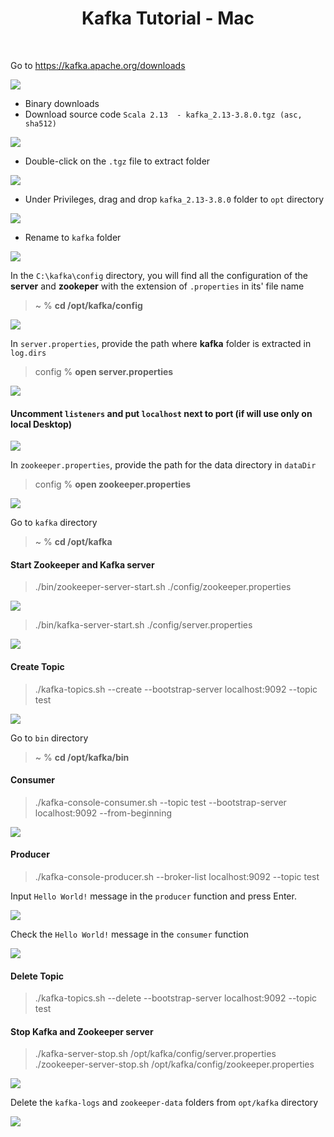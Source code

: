 <h1 align="center">Kafka Tutorial - Mac</h1></br>

Go to https://kafka.apache.org/downloads

<img src="./img/kafka_01.png"></br>

+ Binary downloads
+ Download source code `Scala 2.13  - kafka_2.13-3.8.0.tgz (asc, sha512)`

<img src="./img/kafka_29.png"></br>

+ Double-click on the `.tgz` file to extract folder

<img src="./img/kafka_30.png"></br>

+ Under Privileges, drag and drop `kafka_2.13-3.8.0` folder to `opt` directory

<img src="./img/kafka_31.png"></br>

+ Rename to `kafka` folder

<img src="./img/kafka_32.png"></br>

In the `C:\kafka\config` directory, you will find all the configuration of the **server** and **zookeper** with the extension of `.properties` in its' file name

> ~ % **cd /opt/kafka/config**

<img src="./img/kafka_33.png"></br>

In `server.properties`, provide the path where **kafka** folder is extracted in `log.dirs`

> config % **open server.properties**

<img src="./img/kafka_34.png"></br>

#### Uncomment `listeners` and put `localhost` next to port (if will use only on local Desktop)

<img src="./img/kafka_35.png"></br>

In `zookeeper.properties`, provide the path for the data directory in `dataDir`

> config % **open zookeeper.properties**

<img src="./img/kafka_36.png"></br>

Go to `kafka` directory

> ~ % **cd /opt/kafka**

#### Start Zookeeper and Kafka server

> ./bin/zookeeper-server-start.sh ./config/zookeeper.properties

<img src="./img/kafka_37.png"></br>

> ./bin/kafka-server-start.sh ./config/server.properties

<img src="./img/kafka_38.png"></br>

#### Create Topic

> ./kafka-topics.sh --create --bootstrap-server localhost:9092 --topic test

<img src="./img/kafka_39.png"></br>

Go to `bin` directory

> ~ % **cd /opt/kafka/bin**

#### Consumer

> ./kafka-console-consumer.sh --topic test --bootstrap-server localhost:9092 --from-beginning

<img src="./img/kafka_40.png"></br>

#### Producer

> ./kafka-console-producer.sh --broker-list localhost:9092 --topic test

Input `Hello World!` message in the `producer` function and press Enter.

<img src="./img/kafka_41.png"></br>

Check the `Hello World!` message in the `consumer` function

<img src="./img/kafka_42.png"></br>

#### Delete Topic
> ./kafka-topics.sh --delete --bootstrap-server localhost:9092 --topic test

#### Stop Kafka and Zookeeper server
> ./kafka-server-stop.sh /opt/kafka/config/server.properties</br>
> ./zookeeper-server-stop.sh /opt/kafka/config/zookeeper.properties

<img src="./img/kafka_43.png"></br>

Delete the `kafka-logs` and `zookeeper-data` folders from `opt/kafka` directory

<img src="./img/kafka_44.png"></br>